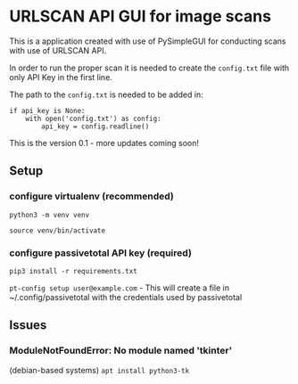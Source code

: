 # URLSCAN API GUI for image scans

This is a application created with use of PySimpleGUI for conducting scans with use of URLSCAN API.

In order to run the proper scan it is needed to create the `config.txt` file with only API Key in the first line.

The path to the `config.txt` is needed to be added in:

    if api_key is None:
        with open('config.txt') as config:
            api_key = config.readline()

This is the version 0.1 - more updates coming soon!

## Setup

### configure virtualenv (recommended) 

`python3 -m venv venv`

`source venv/bin/activate`

### configure passivetotal API key (required)

`pip3 install -r requirements.txt`

`pt-config setup user@example.com` - This will create a file in ~/.config/passivetotal with the credentials used by passivetotal


## Issues

### ModuleNotFoundError: No module named 'tkinter'

(debian-based systems) `apt install python3-tk`
